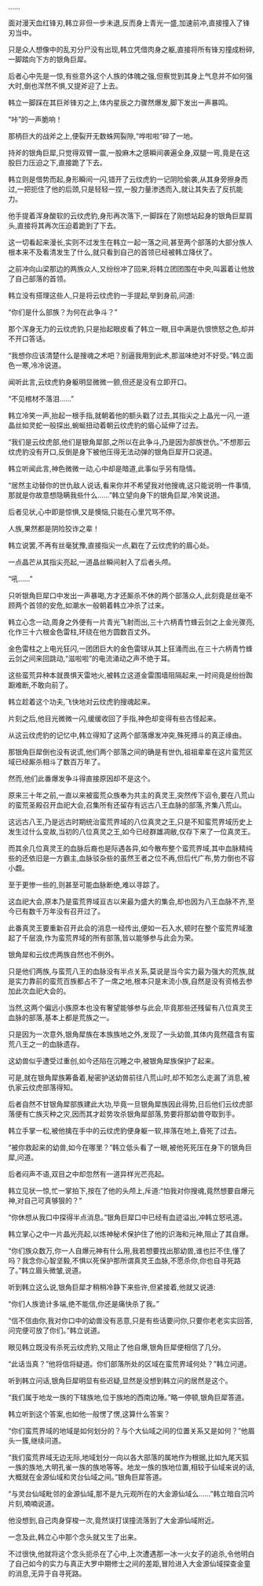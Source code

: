
……

面对漫天血红锋刃,韩立非但一步未退,反而身上青光一盛,加速前冲,直接撞入了锋刃当中。

只是众人想像中的乱刃分尸没有出现,韩立凭借肉身之躯,直接将所有锋刃撞成粉碎,一脚踏向下方的银角巨犀。

后者心中先是一惊,有些意外这个人族的体魄之强,但察觉到其身上气息并不如何强大时,倒也浑然不惧,又提斧迎了上去。

韩立一脚踩在其巨斧锋刃之上,体内星辰之力骤然爆发,脚下发出一声暴鸣。

“咔”的一声脆响！

那柄巨大的战斧之上,便裂开无数蛛网裂隙,“哗啦啦”碎了一地。

持斧的银角巨犀,只觉得双臂一震,一股麻木之感瞬间袭遍全身,双腿一弯,竟是在这股巨力压迫之下,直接跪了下去。

韩立则是借势而起,身形瞬间一闪,错开了云纹虎豹一记阴险偷袭,从其身旁擦身而过,一把扼住了他的后颈,只是轻轻一捏,一股力量渗透而入,就让其失去了反抗能力。

他手提着浑身酸软的云纹虎豹,身形再次落下,一脚踩在了刚想站起身的银角巨犀肩头,直接将其再次压迫着跪到了下去。

这一切看起来漫长,实则不过发生在韩立一起一落之间,甚至两个部落的大部分族人根本来不及看清发生了什么,就只看到自己的首领已经被韩立降伏了。

之前冲向山梁那边的两族众人,又纷纷冲了回来,将韩立团团围在中央,叫嚣着让他放了自己部落的首领。

韩立没有搭理这些人,只是将云纹虎豹一手提起,举到身前,问道:

“你们是什么部族？为何在此争斗？”

那个浑身无力的云纹虎豹,只是抬起眼皮看了韩立一眼,目中满是仇恨愤怒之色,却并不开口答话。

“我想你应该清楚什么是搜魂之术吧？别逼我用到此术,那滋味绝对不好受。”韩立面色一寒,冷冷说道。

闻听此言,云纹虎豹身躯明显微微一颤,但还是没有立即开口。

“不见棺材不落泪……”

韩立冷笑一声,抬起一根手指,就朝着他的额头戳了过去,其指尖之上晶光一闪,一道晶丝如灵蛇一般探出,蜿蜒扭动着朝云纹虎豹的眉心延伸了过去。

“我们是云纹虎部,他们是银角犀部,之所以在此争斗,乃是因为部族世仇。”不想那云纹虎豹没有开口,反倒是身下被他压得无法动弹的银角巨犀开口说道。

韩立听闻此言,神色微微一动,心中却是暗道,此事似乎另有隐情。

“居然主动替你的世仇敌人说话,看来你并不希望我对他搜魂,这只能说明一件事情,那就是你故意想隐瞒我些什么……”韩立望向身下的银角巨犀,冷笑说道。

后者见状,心中即是惊惧,又是懊恼,只能在心里咒骂不停。

人族,果然都是阴险狡诈之辈！

韩立说罢,不再有丝毫犹豫,直接指尖一点,戳在了云纹虎豹的眉心处。

一点晶芒从其指尖亮起,一道晶丝瞬间射入了后者头颅。

“吼……”

只听银角巨犀口中发出一声暴喝,方才还厮杀不休的两个部落众人,此刻竟是丝毫不顾两个首领的安危,如潮水一般朝着韩立冲杀了过来。

韩立心念一动,周身之外便有一片青光飞射而出,三十六柄青竹蜂云剑之上金光骤亮,化作三十六根金色雷柱,环绕在他方圆数百丈外。

金色雷柱之上电光狂闪,一团团巨大的金色雷球从其上狂涌而出,在三十六柄青竹蜂云剑之间来回跳动,“滋啦啦”的电流涌动之声不绝于耳。

这些蛮荒异种本就畏惧天雷地火,被韩立这道金雷围墙阻隔起来,一时间竟是纷纷踟蹰难断,不敢向前了。

韩立趁着这个功夫,飞快地对云纹虎豹搜魂起来。

片刻之后,他目光微微一闪,缓缓收回了手指,神色却变得有些古怪起来。

从这云纹虎豹的记忆中,韩立得知了这两个部落爆发冲突,殊死搏斗的真正缘由。

那银角巨犀倒也没有说谎,他们两个部落之间的确是有世仇,祖祖辈辈在这片蛮荒区域已经厮杀相斗了数百万年了。

然而,他们此番爆发争斗得直接原因却不是这个。

原来三十年之前,一直以来被蛮荒众族奉为共主的真灵王,突然传下诏令,要在八荒山的蛮荒圣殿召开血祀大会,召集所有还留存有远古八王血脉的部落,齐集八荒山。

这远古八王,乃是远古时期统治蛮荒界域的八位真灵之王,只是不知蛮荒界域历史上发生过什么变故,当初的八位真灵之王,如今已经群雄凋敝,仅存下来了一位真灵王。

而其余几位真灵王的血脉后裔也是际遇各异,如今散布整个蛮荒界域,其中血脉精纯些的还依旧是一方霸主,血脉驳杂些的虽然王者之位不再,但后代广布,势力倒也不容小觑。

至于更惨一些的,则甚至可能血脉断绝,难以寻踪了。

这血祀大会,原本乃是蛮荒界域亘古以来最为盛大的集会,却也因为八王血脉不齐,至今已有数千万年没有召开过了。

此番真灵王要重新召开此会的消息一经传出,便如一石入水,顿时在整个蛮荒界域激起了千层浪,作为蛮荒界域的所有部落,皆以能够参与此会为荣。

银角犀和云纹虎两族自然也不例外。

只是他们两族,与蛮荒八王的血脉没有半点关系,莫说是当今实力最为强大的荒族,就是实力靠前的蛮荒百族都占不了一席之地,根本只是末流小族,自然是没有资格去参加此次血祀大会的。

当然,这两个偏远小族原本也没有奢望能够参与此会,毕竟那些还残留有八位真灵王血脉的部落,基本上都是荒族之一。

只是因为一次意外,银角犀族在本族族地之外,发现了一头幼兽,其体内竟然蕴含有蛮荒八王之一的血脉遗存。

这幼兽似乎遭受过重创,如今还陷在沉睡之中,被银角犀族保护了起来。

可是,就在银角犀族筹备着,秘密护送幼兽前往八荒山时,却不知怎么走漏了消息,被仇家云纹虎部落得知。

后者自然不甘银角犀部族建此大功,毕竟一旦银角犀族因此得势,日后他们云纹虎部落便有亡族灭种之灾,因而其才趁势攻杀银角犀部落,势要将那幼兽夺取到手。

韩立手掌一松,被他擒在手中的云纹虎豹便身躯一软,摔落在地上,昏死了过去。

“被你救起来的幼兽,如今在哪里？”韩立低头看了一眼,被他死死压在身下的银角巨犀,问道。

后者闷声不语,双目之中却忽然有一道异样光芒亮起。

韩立见状一惊,忙一掌拍下,按在了他的头颅上,斥道:“怕我对你搜魂,竟然想要自爆元神,对自己可真够狠的？”

“你休想从我口中探得半点消息。”银角巨犀口中已经有血迹溢出,冲韩立怒吼道。

韩立掌心之中一片晶光亮起,以炼神秘术保护住了他的识海和元神,阻止了其自爆。

“你们族众数万,你一人自爆元神有什么用,我若想要找出那幼兽,谁也拦不住,懂了吗？我念你心智坚毅,不惧以死保护那所谓真灵王血脉,不愿杀你,你也自寻死路了。”韩立眉头微皱,说道。

听到韩立这么说,银角巨犀才稍稍冷静下来些许,但紧接着,他就又说道:

“你们人族诡计多端,绝不能信,你还是痛快杀了我。”

“信不信由你,我对你口中的幼兽没有恶意,只是有些话要问你,只要你老老实实回答,问完便可放了你们。”韩立说道。

眼见韩立既没有杀死云纹虎豹,又阻止了他自爆,银角巨犀便相信了几分。

“此话当真？”他将信将疑道。你们部落所处的区域在蛮荒界域何处？”韩立问道。

听到韩立问话,银角巨犀明显有些迟疑,显然是没想到韩立问的居然是这个。

“我们属于地龙一族的下辖族地,位于族地的西南边陲。”略一停顿,银角巨犀答道。

韩立听到这个答案,也如他一般愣了愣,这算什么答案？

“你们蛮荒界域的地域是如何划分的？与个大仙域之间的位置关系又是如何？”他眉头一簇,继续问道。

“我们蛮荒界域无边无际,地域划分一向以各大部落的属地作为根据,比如九尾天狐一族的族地,大明孔雀一族的族地等等。地龙一族的族地位置,相较于仙域来说的话,大概就在金源仙域和灵台仙域之间。”银角巨犀答道。

“与灵台仙域毗邻的金源仙域,那不是九元观所在的大金源仙域么……”韩立暗自沉吟片刻,喃喃说道。

他没想到,自己肉身穿梭一次,竟然误打误撞流落到了大金源仙域附近。

一念及此,韩立心中那个念头就又生了出来。

不过很快,他就将这个念头扼杀在了心中,上次遭遇那一冰一火女子的追杀,令他明白了自己如今的实力与真正大罗中期修士之间的差距,冒险进入大金源仙域探查金童的消息,无异于自寻死路。